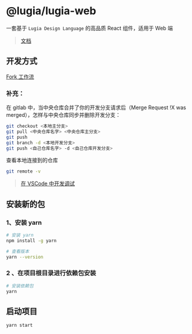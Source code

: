 # @lugia/lugia-web

一套基于 `Lugia Design Language` 的高品质 React 组件，适用于 Web 端

> [文档](http://lugia.tech/#/component/lugia)

## 开发方式

[Fork 工作流](https://github.com/geeeeeeeeek/git-recipes/wiki/3.5-%E5%B8%B8%E8%A7%81%E5%B7%A5%E4%BD%9C%E6%B5%81%E6%AF%94%E8%BE%83#fork-%E5%B7%A5%E4%BD%9C%E6%B5%81)

### 补充：

在 gitlab 中，当中央仓库合并了你的开发分支请求后（Merge Request !X was merged），怎样与中央仓库同步并删除开发分支：

```bash
git checkout <本地主分支>
git pull <中央仓库名字> <中央仓库主分支>
git push
git branch -d <本地开发分支>
git push <自己仓库名字> -d <自己仓库开发分支>
```

查看本地连接到的仓库

```bash
git remote -v
```

> [在 VSCode 中开发调试](./.vscode/README.md)

## 安装新的包

### 1、安装 yarn

```bash
# 安装 yarn
npm install -g yarn

# 查看版本
yarn --version
```
### 2 、在项目根目录进行依赖包安装 

```bash
# 安装依赖包
yarn
```

## 启动项目

 ```bash
yarn start
 ```

